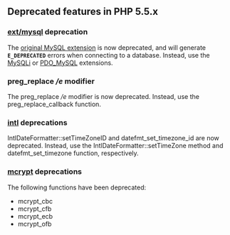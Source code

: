 Deprecated features in PHP 5.5.x
--------------------------------

### <a href="/set/mysqlinfo.html#MySQL%20(Original)" class="link">ext/mysql</a> deprecation

The
<a href="/set/mysqlinfo.html#MySQL%20(Original)" class="link">original MySQL extension</a>
is now deprecated, and will generate **`E_DEPRECATED`** errors when
connecting to a database. Instead, use the
<a href="/set/mysqlinfo.html#MySQLi" class="link">MySQLi</a> or
<a href="/book/pdo.html#MySQL%20(PDO)" class="link">PDO_MySQL</a>
extensions.

### <span class="function">preg\_replace</span> */e* modifier

The <span class="function">preg\_replace</span> */e* modifier is now
deprecated. Instead, use the <span
class="function">preg\_replace\_callback</span> function.

### <a href="/book/intl.html" class="link">intl</a> deprecations

<span class="methodname">IntlDateFormatter::setTimeZoneID</span> and
<span class="function">datefmt\_set\_timezone\_id</span> are now
deprecated. Instead, use the <span
class="methodname">IntlDateFormatter::setTimeZone</span> method and
<span class="function">datefmt\_set\_timezone</span> function,
respectively.

### <a href="/book/mcrypt.html" class="link">mcrypt</a> deprecations

The following functions have been deprecated:

-   <span class="simpara"> <span class="function">mcrypt\_cbc</span>
    </span>
-   <span class="simpara"> <span class="function">mcrypt\_cfb</span>
    </span>
-   <span class="simpara"> <span class="function">mcrypt\_ecb</span>
    </span>
-   <span class="simpara"> <span class="function">mcrypt\_ofb</span>
    </span>
